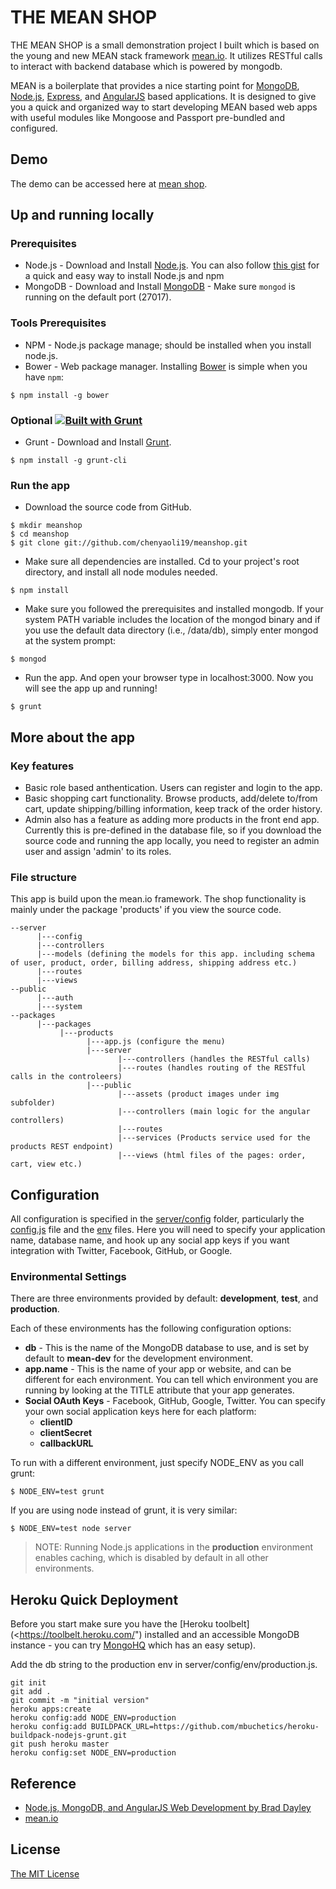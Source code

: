# THE MEAN SHOP

THE MEAN SHOP is a small demonstration project I built which is based on the young and new MEAN stack framework [mean.io](http://mean.io/#!/). It utilizes RESTful calls to interact with backend database which is powered by mongodb. 

MEAN is a boilerplate that provides a nice starting point for [MongoDB](http://www.mongodb.org/), [Node.js](http://www.nodejs.org/), [Express](http://expressjs.com/), and [AngularJS](http://angularjs.org/) based applications. It is designed to give you a quick and organized way to start developing MEAN based web apps with useful modules like Mongoose and Passport pre-bundled and configured. 

## Demo
The demo can be accessed here at [mean shop](http://quiet-taiga-8190.herokuapp.com/).

## Up and running locally

### Prerequisites
* Node.js - Download and Install [Node.js](http://www.nodejs.org/download/). You can also follow [this gist](https://gist.github.com/isaacs/579814) for a quick and easy way to install Node.js and npm
* MongoDB - Download and Install [MongoDB](http://docs.mongodb.org/manual/installation/) - Make sure `mongod` is running on the default port (27017).

### Tools Prerequisites
* NPM - Node.js package manage; should be installed when you install node.js.
* Bower - Web package manager. Installing [Bower](http://bower.io/) is simple when you have `npm`:

```
$ npm install -g bower
```

### Optional [![Built with Grunt](https://cdn.gruntjs.com/builtwith.png)](http://gruntjs.com/)
* Grunt - Download and Install [Grunt](http://gruntjs.com).
```
$ npm install -g grunt-cli
```

### Run the app
* Download the source code from GitHub.
```
$ mkdir meanshop
$ cd meanshop
$ git clone git://github.com/chenyaoli19/meanshop.git
```
* Make sure all dependencies are installed. Cd to your project's root directory, and install all node modules needed.
```
$ npm install
```
* Make sure you followed the prerequisites and installed mongodb. If your system PATH variable includes the location of the mongod binary and if you use the default data directory (i.e., /data/db), simply enter mongod at the system prompt:
```
$ mongod
```
* Run the app. And open your browser type in localhost:3000. Now you will see the app up and running! 
```
$ grunt
```

## More about the app
### Key features
* Basic role based anthentication. Users can register and login to the app. 
* Basic shopping cart functionality. Browse products, add/delete to/from cart, update shipping/billing information, keep track of the order history.
* Admin also has a feature as adding more products in the front end app. Currently this is pre-defined in the database file, so if you download the source code and running the app locally, you need to register an admin user and assign 'admin' to its roles.

### File structure
This app is build upon the mean.io framework. The shop functionality is mainly under the package 'products' if you view the source code.
```
--server
      |---config
      |---controllers
      |---models (defining the models for this app. including schema of user, product, order, billing address, shipping address etc.)
      |---routes
      |---views
--public
      |---auth
      |---system
--packages
      |---packages
           |---products
                 |---app.js (configure the menu)
                 |---server
                        |---controllers (handles the RESTful calls)
                        |---routes (handles routing of the RESTful calls in the controleers)
                 |---public
                        |---assets (product images under img subfolder)
                        |---controllers (main logic for the angular controllers)
                        |---routes 
                        |---services (Products service used for the products REST endpoint)
                        |---views (html files of the pages: order, cart, view etc.)
```

## Configuration
All configuration is specified in the [server/config](server/config/) folder, particularly the [config.js](server/config/config.js) file and the [env](server/config/env/) files. Here you will need to specify your application name, database name, and hook up any social app keys if you want integration with Twitter, Facebook, GitHub, or Google.

### Environmental Settings

There are three environments provided by default: __development__, __test__, and __production__.

Each of these environments has the following configuration options:

 * __db__ - This is the name of the MongoDB database to use, and is set by default to __mean-dev__ for the development environment.
* __app.name__ - This is the name of your app or website, and can be different for each environment. You can tell which environment you are running by looking at the TITLE attribute that your app generates.
* __Social OAuth Keys__ - Facebook, GitHub, Google, Twitter. You can specify your own social application keys here for each platform:
  * __clientID__
  * __clientSecret__
  * __callbackURL__

To run with a different environment, just specify NODE_ENV as you call grunt:

    $ NODE_ENV=test grunt

If you are using node instead of grunt, it is very similar:

    $ NODE_ENV=test node server

> NOTE: Running Node.js applications in the __production__ environment enables caching, which is disabled by default in all other environments.

## Heroku Quick Deployment
Before you start make sure you have the [Heroku toolbelt](<https://toolbelt.heroku.com/")
installed and an accessible MongoDB instance - you can try [MongoHQ](http://www.mongohq.com/)
which has an easy setup).

Add the db string to the production env in server/config/env/production.js.

```
git init
git add .
git commit -m "initial version"
heroku apps:create
heroku config:add NODE_ENV=production
heroku config:add BUILDPACK_URL=https://github.com/mbuchetics/heroku-buildpack-nodejs-grunt.git
git push heroku master
heroku config:set NODE_ENV=production
```

## Reference
  * [Node.js, MongoDB, and AngularJS Web Development by Brad Dayley](http://www.amazon.com/Node-js-MongoDB-AngularJS-Development-Developers/dp/0321995783/ref=sr_1_1?ie=UTF8&qid=1404013795&sr=8-1&keywords=Brad+Dayley)
  * [mean.io](http://mean.io/#!/docs)

## License
[The MIT License](http://opensource.org/licenses/MIT)
